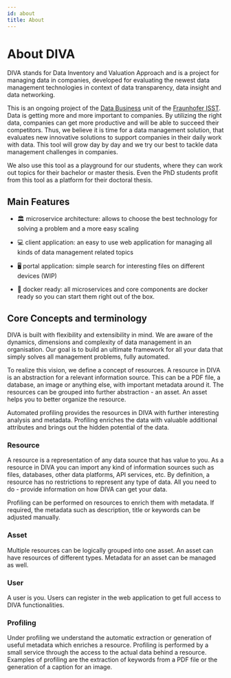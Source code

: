 ```yaml
---
id: about
title: About
---
```


# About DIVA

DIVA stands for Data Inventory and Valuation Approach and is a project for managing data in companies,
developed for evaluating the newest data management technologies in context of data transparency, data insight and data networking.

This is an ongoing project of the [Data Business](https://www.isst.fraunhofer.de/en/business-units/data-business.html) unit of the [Fraunhofer ISST](https://www.isst.fraunhofer.de/en.html).
Data is getting more and more important to companies.
By utilizing the right data, companies can get more productive and will be able to succeed their competitors.
Thus, we believe it is time for a data management solution, that evaluates new innovative solutions to support companies in their daily work with data.
This tool will grow day by day and we try our best to tackle data management challenges in companies.

We also use this tool as a playground for our students, where they can work out topics for their bachelor or master thesis.
Even the PhD students profit from this tool as a platform for their doctoral thesis.

<!-- <div class="flex-col sm:flex-row flex justify-center">
    <img class="rounded-lg w-full sm:w-1/2" :src="$withBase('/assets/diva_client.png')" alt="DIVA login">
</div> -->

## Main Features

+ 🏛️ microservice architecture: allows to choose the best technology for solving a problem and a more easy scaling

+ 💻 client application: an easy to use web application for managing all kinds of data management related topics

+ 🖥️ portal application: simple search for interesting files on different devices (WIP)

+ 🐳 docker ready: all microservices and core components are docker ready so you can start them right out of the box.

## Core Concepts and terminology

DIVA is built with flexibility and extensibility in mind. We are aware of the dynamics, dimensions and complexity of data management in an organisation.
Our goal is to build an ultimate framework for all your data that simply solves all management problems, fully automated.

To realize this vision, we define a concept of resources. A resource in DIVA is an abstraction for a relevant information source.
This can be a PDF file, a database, an image or anything else, with important metadata around it.
The resources can be grouped into further abstraction - an asset. An asset helps you to better organize the resource.

Automated profiling provides the resources in DIVA with further interesting analysis and metadata.
Profiling enriches the data with valuable additional attributes and brings out the hidden potential of the data.

### Resource

A resource is a representation of any data source that has value to you.
As a resource in DIVA you can import any kind of information sources such as files, databases, other data platforms, API services, etc. 
By definition, a resource has no restrictions to represent any type of data.
All you need to do - provide information on how DIVA can get your data.

Profiling can be performed on resources to enrich them with metadata.
If required, the metadata such as description, title or keywords can be adjusted manually.

### Asset

Multiple resources can be logically grouped into one asset. An asset can have resources of different types.
Metadata for an asset can be managed as well.

### User

A user is you. Users can register in the web application to get full access to DIVA functionalities.

### Profiling

Under profiling we understand the automatic extraction or generation of useful metadata which enriches a resource.
Profiling is performed by a small service through the access to the actual data behind a resource.
Examples of profiling are the extraction of keywords from a PDF file or the generation of a caption for an image.
